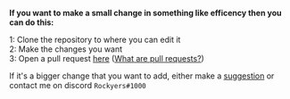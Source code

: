 **If you want to make a small change in something like efficency then you can do this:**

1: Clone the repository to where you can edit it  
2: Make the changes you want  
3: Open a pull request [here](https://github.com/Rockyers/RockLib/compare) ([What are pull requests?](https://docs.github.com/en/pull-requests/collaborating-with-pull-requests/proposing-changes-to-your-work-with-pull-requests/about-pull-requests))  

If it's a bigger change that you want to add, either make a [suggestion](https://github.com/Rockyers/RockLib/issues/new) or contact me on discord `Rockyers#1000`
